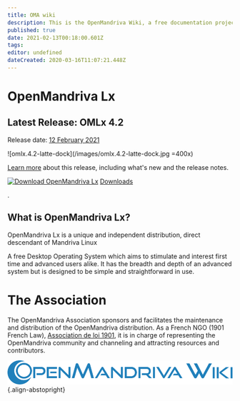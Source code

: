 ```yaml
---
title: OMA wiki
description: This is the OpenMandriva Wiki, a free documentation project that you can improve
published: true
date: 2021-02-13T00:18:00.601Z
tags: 
editor: undefined
dateCreated: 2020-03-16T11:07:21.448Z
---
```


# OpenMandriva Lx



## Latest Release: OMLx 4.2
Release date:  [12 February 2021](https://www.openmandriva.org/en/news/article/openmandriva-lx-4-2-is-out-now)


![omlx.4.2-latte-dock](/images/omlx.4.2-latte-dock.jpg =400x)

[Learn more](/releases/omlx42) about this release, including what's new and the release notes.

[![Download OpenMandriva Lx](https://a.fsdn.com/con/app/sf-download-button)](https://sourceforge.net/projects/openmandriva/files/latest/download)
[Downloads](https://www.openmandriva.org/en/download)

.
## What is OpenMandriva Lx?
OpenMandriva Lx is a unique and independent distribution, direct descendant of Mandriva Linux

A free Desktop Operating System which aims to stimulate and interest first time and advanced users alike. It has the breadth and depth of an advanced system but is designed to be simple and straightforward in use.

# The Association
The OpenMandriva Association sponsors and facilitates the maintenance and distribution of the OpenMandriva distribution. As a French NGO (1901 French Law), [Association de loi 1901](https://fr.wikipedia.org/wiki/Association_loi_de_1901), it is in charge of representing the OpenMandriva community and channeling and attracting resources and contributors.

![openmandriva-wiki.svg](/logo/openmandriva-wiki.svg){.align-abstopright}